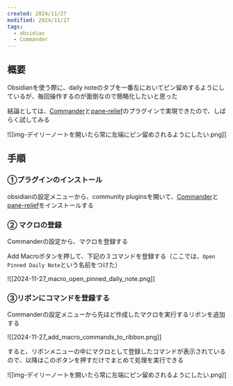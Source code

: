 ```yaml
---
created: 2024/11/27
modified: 2024/11/27
tags:
  - obsidian
  - Commander
---
```


## 概要

Obsidianを使う際に、daily noteのタブを一番左においてピン留めするようにしているが、毎回操作するのが面倒なので簡略化したいと思った

結論としては、[Commander](https://github.com/phibr0/obsidian-Commander)と[pane-relief](https://github.com/pjeby/pane-relief)のプラグインで実現できたので、しばらく試してみる

![[img-デイリーノートを開いたら常に左端にピン留めされるようにしたい.png]]

## 手順

### ①プラグインのインストール

obsidianの設定メニューから、community pluginsを開いて、[Commander](https://github.com/phibr0/obsidian-Commander)と[pane-relief](https://github.com/pjeby/pane-relief)をインストールする

### ② マクロの登録

Commanderの設定から、マクロを登録する

Add Macroボタンを押して、下記の３コマンドを登録する（ここでは、`Open Pinned Daily Note`という名前をつけた）

![[2024-11-27_macro_open_pinned_daily_note.png]]

### ③リボンにコマンドを登録する

Commanderの設定メニューから先ほど作成したマクロを実行するリボンを追加する

![[2024-11-27_add_macro_commands_to_ribbon.png]]

すると、リボンメニューの中にマクロとして登録したコマンドが表示されているので、以降はこのボタンを押すだけでまとめて処理を実行できる

![[img-デイリーノートを開いたら常に左端にピン留めされるようにしたい.png]]
